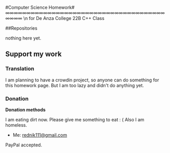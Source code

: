 #Computer Science Homework#
∞∞∞∞∞∞∞∞∞∞∞∞∞∞∞∞∞∞∞∞∞∞∞∞∞∞∞∞∞∞∞∞∞∞∞∞∞∞∞∞∞∞
\n for De Anza College 22B C++ Class

##Repositories

nothing here yet.

## Support my work ##

### Translation ###

I am planning to have a crowdin project, so anyone can do something for this homework page. But I am too lazy and didn't do anything yet.

### Donation ###

**Donation methods**

I am eating dirt now. Please give me something to eat : ( Also I am homeless.
* Me: [rednik111@gmail.com](https://paypal.me/rednik)

PayPal accepted.
